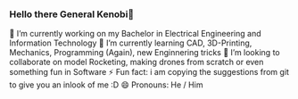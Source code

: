 ### Hello there General Kenobi👋

🔭 I’m currently working on my Bachelor in Electrical Engineering and Information Technology
🌱 I’m currently learning CAD, 3D-Printing, Mechanics, Programming (Again), new Enginnering tricks 
👯 I’m looking to collaborate on model Rocketing, making drones from scratch or even something fun in Software
⚡ Fun fact: i am copying the suggestions from git to give you an inlook of me :D
😄 Pronouns: He / Him 

<!--
**AjasD6/AjasD6** is a ✨ _special_ ✨ repository because its `README.md` (this file) appears on your GitHub profile.

Here are some ideas to get you started:

 🔭 I’m currently working on ...
- 🌱 I’m currently learning ...
- 👯 I’m looking to collaborate on ...
- 🤔 I’m looking for help with ...
- 💬 Ask me about ...
- 📫 How to reach me: ...
- 😄 Pronouns: ...
- ⚡ Fun fact: ...
-->
